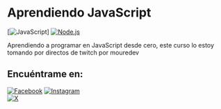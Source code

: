 # Aprendiendo JavaScript

[![JavaScript](https://img.shields.io/badge/JavaScript-ES6%2B-F7DF1E?style=for-the-badge&logo=JavaScript&logoColor=white&labelColor=101010)]
[![Node.js](https://img.shields.io/badge/NodeJS-V20%2B-5FA04E?style=for-the-badge&logo=Node.js&logoColor=white&labelColor=101010)](https://nodejs.org/en)

Aprendiendo a programar en JavaScript desde cero, este curso lo estoy tomando por directos de twitch por mouredev

## Encuéntrame en:

[![Facebook](https://img.shields.io/badge/Facebook-%40Josu%C3%A9_Terrazas-0866FF?style=for-the-badge&logo=Facebook&logoColor=withe&labelColor=101010)](https://facebook.com/josue.terrazasmendoza)
[![Instagram](https://img.shields.io/badge/Instagram-%40jos__mdz316-E4405F?style=for-the-badge&logo=Instagram&logoColor=white&labelColor=101010)](https://instagram.com/jos_mdz316/)</br>
[![X](https://img.shields.io/badge/Twitter-%40JosueMe52031523-000000?style=for-the-badge&logo=X&logoColor=withe&labelColor=101010)](https://x.com/JosueMe52031523)